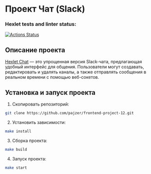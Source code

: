# Проект Чат (Slack)

### Hexlet tests and linter status:
[![Actions Status](https://github.com/Pajzer/frontend-project-12/actions/workflows/hexlet-check.yml/badge.svg)](https://github.com/Pajzer/frontend-project-12/actions)

## Описание проекта

[Hexlet Chat](https://frontend-project-pajzer.onrender.com/) — это упрощенная версия Slack-чата, предлагающая удобный интерфейс для общения. Пользователи могут создавать, редактировать и удалять каналы, а также отправлять сообщения в реальном времени с помощью веб-сокетов.

## Установка и запуск проекта

1. Скопировать репозиторий:

```sh
git clone https://github.com/pajzer/frontend-project-12.git
```

2. Установить зависимости:
```sh
make install
```

3. Сборка проекта:
```sh
make build
```

4. Запуск проекта:
```sh
make start
```
